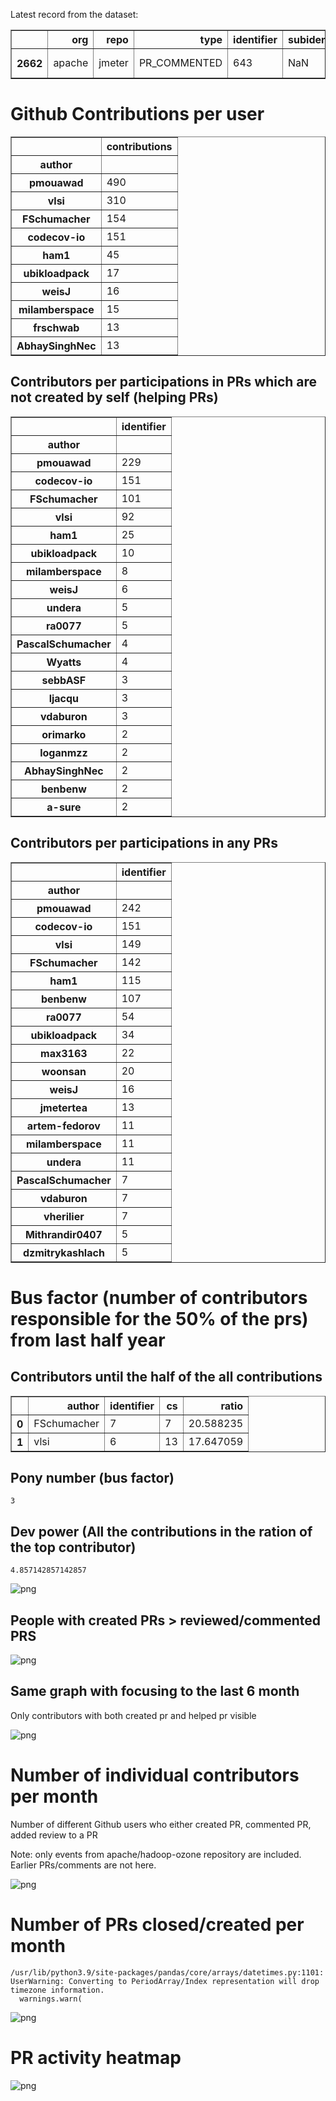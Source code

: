 Latest record from the dataset:




<div>
<table border="1" class="dataframe">
  <thead>
    <tr style="text-align: right;">
      <th></th>
      <th>org</th>
      <th>repo</th>
      <th>type</th>
      <th>identifier</th>
      <th>subidentifier</th>
      <th>date</th>
      <th>author</th>
      <th>owner</th>
      <th>project</th>
    </tr>
  </thead>
  <tbody>
    <tr>
      <th>2662</th>
      <td>apache</td>
      <td>jmeter</td>
      <td>PR_COMMENTED</td>
      <td>643</td>
      <td>NaN</td>
      <td>2021-02-13 09:35:26+00:00</td>
      <td>FSchumacher</td>
      <td>njkuzas</td>
      <td>jmeter</td>
    </tr>
  </tbody>
</table>
</div>



# Github Contributions per user





<div>
<table border="1" class="dataframe">
  <thead>
    <tr style="text-align: right;">
      <th></th>
      <th>contributions</th>
    </tr>
    <tr>
      <th>author</th>
      <th></th>
    </tr>
  </thead>
  <tbody>
    <tr>
      <th>pmouawad</th>
      <td>490</td>
    </tr>
    <tr>
      <th>vlsi</th>
      <td>310</td>
    </tr>
    <tr>
      <th>FSchumacher</th>
      <td>154</td>
    </tr>
    <tr>
      <th>codecov-io</th>
      <td>151</td>
    </tr>
    <tr>
      <th>ham1</th>
      <td>45</td>
    </tr>
    <tr>
      <th>ubikloadpack</th>
      <td>17</td>
    </tr>
    <tr>
      <th>weisJ</th>
      <td>16</td>
    </tr>
    <tr>
      <th>milamberspace</th>
      <td>15</td>
    </tr>
    <tr>
      <th>frschwab</th>
      <td>13</td>
    </tr>
    <tr>
      <th>AbhaySinghNec</th>
      <td>13</td>
    </tr>
  </tbody>
</table>
</div>



## Contributors per participations in PRs which are not created by self (helping PRs)




<div>
<table border="1" class="dataframe">
  <thead>
    <tr style="text-align: right;">
      <th></th>
      <th>identifier</th>
    </tr>
    <tr>
      <th>author</th>
      <th></th>
    </tr>
  </thead>
  <tbody>
    <tr>
      <th>pmouawad</th>
      <td>229</td>
    </tr>
    <tr>
      <th>codecov-io</th>
      <td>151</td>
    </tr>
    <tr>
      <th>FSchumacher</th>
      <td>101</td>
    </tr>
    <tr>
      <th>vlsi</th>
      <td>92</td>
    </tr>
    <tr>
      <th>ham1</th>
      <td>25</td>
    </tr>
    <tr>
      <th>ubikloadpack</th>
      <td>10</td>
    </tr>
    <tr>
      <th>milamberspace</th>
      <td>8</td>
    </tr>
    <tr>
      <th>weisJ</th>
      <td>6</td>
    </tr>
    <tr>
      <th>undera</th>
      <td>5</td>
    </tr>
    <tr>
      <th>ra0077</th>
      <td>5</td>
    </tr>
    <tr>
      <th>PascalSchumacher</th>
      <td>4</td>
    </tr>
    <tr>
      <th>Wyatts</th>
      <td>4</td>
    </tr>
    <tr>
      <th>sebbASF</th>
      <td>3</td>
    </tr>
    <tr>
      <th>ljacqu</th>
      <td>3</td>
    </tr>
    <tr>
      <th>vdaburon</th>
      <td>3</td>
    </tr>
    <tr>
      <th>orimarko</th>
      <td>2</td>
    </tr>
    <tr>
      <th>loganmzz</th>
      <td>2</td>
    </tr>
    <tr>
      <th>AbhaySinghNec</th>
      <td>2</td>
    </tr>
    <tr>
      <th>benbenw</th>
      <td>2</td>
    </tr>
    <tr>
      <th>a-sure</th>
      <td>2</td>
    </tr>
  </tbody>
</table>
</div>



## Contributors per participations in any PRs




<div>
<table border="1" class="dataframe">
  <thead>
    <tr style="text-align: right;">
      <th></th>
      <th>identifier</th>
    </tr>
    <tr>
      <th>author</th>
      <th></th>
    </tr>
  </thead>
  <tbody>
    <tr>
      <th>pmouawad</th>
      <td>242</td>
    </tr>
    <tr>
      <th>codecov-io</th>
      <td>151</td>
    </tr>
    <tr>
      <th>vlsi</th>
      <td>149</td>
    </tr>
    <tr>
      <th>FSchumacher</th>
      <td>142</td>
    </tr>
    <tr>
      <th>ham1</th>
      <td>115</td>
    </tr>
    <tr>
      <th>benbenw</th>
      <td>107</td>
    </tr>
    <tr>
      <th>ra0077</th>
      <td>54</td>
    </tr>
    <tr>
      <th>ubikloadpack</th>
      <td>34</td>
    </tr>
    <tr>
      <th>max3163</th>
      <td>22</td>
    </tr>
    <tr>
      <th>woonsan</th>
      <td>20</td>
    </tr>
    <tr>
      <th>weisJ</th>
      <td>16</td>
    </tr>
    <tr>
      <th>jmetertea</th>
      <td>13</td>
    </tr>
    <tr>
      <th>artem-fedorov</th>
      <td>11</td>
    </tr>
    <tr>
      <th>milamberspace</th>
      <td>11</td>
    </tr>
    <tr>
      <th>undera</th>
      <td>11</td>
    </tr>
    <tr>
      <th>PascalSchumacher</th>
      <td>7</td>
    </tr>
    <tr>
      <th>vdaburon</th>
      <td>7</td>
    </tr>
    <tr>
      <th>vherilier</th>
      <td>7</td>
    </tr>
    <tr>
      <th>Mithrandir0407</th>
      <td>5</td>
    </tr>
    <tr>
      <th>dzmitrykashlach</th>
      <td>5</td>
    </tr>
  </tbody>
</table>
</div>



# Bus factor (number of contributors responsible for the 50% of the prs) from last half year

## Contributors until the half of the all contributions




<div>
<table border="1" class="dataframe">
  <thead>
    <tr style="text-align: right;">
      <th></th>
      <th>author</th>
      <th>identifier</th>
      <th>cs</th>
      <th>ratio</th>
    </tr>
  </thead>
  <tbody>
    <tr>
      <th>0</th>
      <td>FSchumacher</td>
      <td>7</td>
      <td>7</td>
      <td>20.588235</td>
    </tr>
    <tr>
      <th>1</th>
      <td>vlsi</td>
      <td>6</td>
      <td>13</td>
      <td>17.647059</td>
    </tr>
  </tbody>
</table>
</div>



## Pony number (bus factor)




    3



## Dev power (All the contributions in the ration of the top contributor)




    4.857142857142857




    
![png](github-contributions_files/github-contributions_18_0.png)
    


## People with created PRs > reviewed/commented PRS


    
![png](github-contributions_files/github-contributions_21_0.png)
    


## Same graph with focusing to the last 6 month

Only contributors with both created pr and helped pr visible


    
![png](github-contributions_files/github-contributions_25_0.png)
    


# Number of individual contributors per month

Number of different Github users who either created PR, commented PR, added review to a PR

Note: only events from apache/hadoop-ozone repository are included. Earlier PRs/comments are not here.


    
![png](github-contributions_files/github-contributions_28_0.png)
    


# Number of PRs closed/created per month

    /usr/lib/python3.9/site-packages/pandas/core/arrays/datetimes.py:1101: UserWarning: Converting to PeriodArray/Index representation will drop timezone information.
      warnings.warn(



    
![png](github-contributions_files/github-contributions_31_0.png)
    


# PR activity heatmap


    
![png](github-contributions_files/github-contributions_34_0.png)
    

